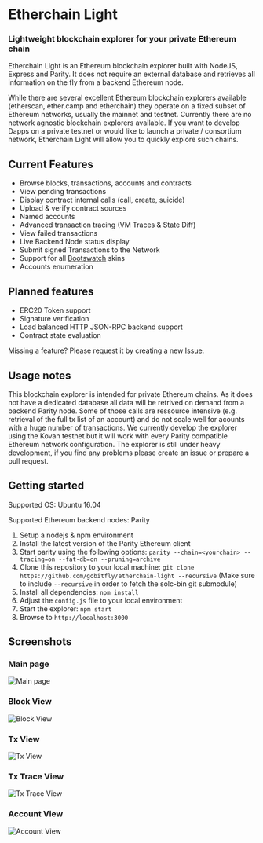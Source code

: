 # Etherchain Light
### Lightweight blockchain explorer for your private Ethereum chain

Etherchain Light is an Ethereum blockchain explorer built with NodeJS, Express and Parity. It does not require an external database and retrieves all information on the fly from a backend Ethereum node.

While there are several excellent Ethereum blockchain explorers available (etherscan, ether.camp and etherchain) they operate on a fixed subset of Ethereum networks, usually the mainnet and testnet. Currently there are no network agnostic blockchain explorers available. If you want to develop Dapps on a private testnet or would like to launch a private / consortium network, Etherchain Light will allow you to quickly explore such chains.

## Current Features
* Browse blocks, transactions, accounts and contracts
* View pending transactions
* Display contract internal calls (call, create, suicide)
* Upload & verify contract sources
* Named accounts
* Advanced transaction tracing (VM Traces & State Diff)
* View failed transactions
* Live Backend Node status display
* Submit signed Transactions to the Network
* Support for all [Bootswatch](https://bootswatch.com/) skins
* Accounts enumeration

## Planned features
* ERC20 Token support
* Signature verification
* Load balanced HTTP JSON-RPC backend support
* Contract state evaluation

Missing a feature? Please request it by creating a new [Issue](https://github.com/gobitfly/etherchain-light/issues).

## Usage notes
This blockchain explorer is intended for private Ethereum chains. As it does not have a dedicated database all data will be retrived on demand from a backend Parity node. Some of those calls are ressource intensive (e.g. retrieval of the full tx list of an account) and do not scale well for acounts with a huge number of transactions. We currently develop the explorer using the Kovan testnet but it will work with every Parity compatible Ethereum network configuration. The explorer is still under heavy development, if you find any problems please create an issue or prepare a pull request.

## Getting started

Supported OS: Ubuntu 16.04

Supported Ethereum backend nodes: Parity

1. Setup a nodejs & npm environment
2. Install the latest version of the Parity Ethereum client
3. Start parity using the following options: `parity --chain=<yourchain> --tracing=on --fat-db=on --pruning=archive`
4. Clone this repository to your local machine: `git clone https://github.com/gobitfly/etherchain-light --recursive` (Make sure to include `--recursive` in order to fetch the solc-bin git submodule)
5. Install all dependencies: `npm install`
6. Adjust the `config.js` file to your local environment
7. Start the explorer: `npm start`
8. Browse to `http://localhost:3000`

## Screenshots
### Main page
![Main page](http://i.imgur.com/gl15FJS.png "Main page")
### Block View
![Block View](http://i.imgur.com/fQjkyiX.png "Block View")
### Tx View
![Tx View](http://i.imgur.com/sysfrcf.png "Tx View")
### Tx Trace View
![Tx Trace View](http://i.imgur.com/44qSIM4.png "Tx Trace View")
### Account View
![Account View](http://i.imgur.com/ynOha7F.png "Account View")